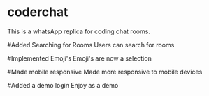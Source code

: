 # coderchat
This is a whatsApp replica for coding chat rooms. 

#Added Searching for Rooms
Users can search for rooms

#Implemented Emoji's
Emoji's are now a selection

#Made mobile responsive
Made more responsive to mobile devices

#Added a demo login
Enjoy as a demo
